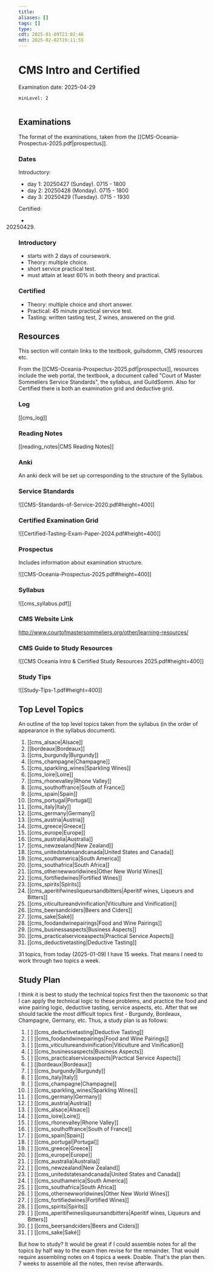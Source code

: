 ```yaml
---
title: 
aliases: []
tags: []
type:
cdt: 2025-01-09T23:02:46
mdt: 2025-02-02T19:11:55
---
```


# CMS Intro and Certified

Examination date: 2025-04-29

```toc
minLevel: 2
```

```dataview

```

## Examinations

The format of the examinations, taken from the [[CMS-Oceania-Prospectus-2025.pdf|prospectus]].

### Dates

Introductory:

- day 1: 20250427 (Sunday). 0715 - 1800
- day 2: 20250428 (Monday). 0715 - 1800
- day 3: 20250429 (Tuesday). 0715 - 1930

Certified:

- 20250429.

### Introductory

- starts with 2 days of coursework.
- Theory: multiple choice.
- short service practical test.
- must attain at least 60% in both theory and practical.

### Certified

- Theory: multiple choice and short answer.
- Practical: 45 minute practical service test.
- Tasting: written tasting test, 2 wines, answered on the grid.

## Resources

This section will contain links to the textbook, guilsdomm, CMS resources etc.

From the [[CMS-Oceania-Prospectus-2025.pdf|prospectus]], resources include the web portal, the textbook, a document called "Court of Master Sommeliers Service Standards", the syllabus, and GuildSomm. Also for Certified there is both an examination grid and deductive grid.

### Log

[[cms_log]]

### Reading Notes

[[reading_notes|CMS Reading Notes]]

### Anki

An anki deck will be set up corresponding to the structure of the Syllabus.

### Service Standards

![[CMS-Standards-of-Service-2020.pdf#height=400]]

### Certified Examination Grid

![[Certified-Tasting-Exam-Paper-2024.pdf#height=400]]

### Prospectus

Includes information about examination structure.

![[CMS-Oceania-Prospectus-2025.pdf#height=400]]

### Syllabus

![[cms_syllabus.pdf]]

### CMS Website Link

<http://www.courtofmastersommeliers.org/other/learning-resources/>

### CMS Guide to Study Resources

![[CMS Oceania Intro & Certified Study Resources 2025.pdf#height=400]]

### Study Tips

![[Study-Tips-1.pdf#height=400]]

## Top Level Topics

An outline of the top level topics taken from the syllabus (in the order of appearance in the syllabus document).

1. [[cms_alsace|Alsace]]
2. [[bordeaux|Bordeaux]]
3. [[cms_burgundy|Burgundy]]
4. [[cms_champagne|Champagne]]
5. [[cms_sparkling_wines|Sparkling Wines]]
6. [[cms_loire|Loire]]
7. [[cms_rhonevalley|Rhone Valley]]
8. [[cms_southoffrance|South of France]]
9. [[cms_spain|Spain]]
10. [[cms_portugal|Portugal]]
11. [[cms_italy|Italy]]
12. [[cms_germany|Germany]]
13. [[cms_austria|Austria]]
14. [[cms_greece|Greece]]
15. [[cms_europe|Europe]]
16. [[cms_australia|Australia]]
17. [[cms_newzealand|New Zealand]]
18. [[cms_unitedstatesandcanada|United States and Canada]]
19. [[cms_southamerica|South America]]
20. [[cms_southafrica|South Africa]]
21. [[cms_othernewworldwines|Other New World Wines]]
22. [[cms_fortifiedwines|Fortified Wines]]
23. [[cms_spirits|Spirits]]
24. [[cms_aperitifwinesliqueursandbitters|Aperitif wines, Liqueurs and Bitters]]
25. [[cms_viticultureandvinification|Viticulture and Vinification]]
26. [[cms_beersandciders|Beers and Ciders]]
27. [[cms_sake|Saké]]
28. [[cms_foodandwinepairings|Food and Wine Pairings]]
29. [[cms_businessaspects|Business Aspects]]
30. [[cms_practicalserviceaspects|Practical Service Aspects]]
31. [[cms_deductivetasting|Deductive Tasting]]

31 topics, from today (2025-01-09) I have 15 weeks. That means I need to work through two topics a week.

## Study Plan

I think it is best to study the technical topics first then the taxonomic so that I can apply the technical logic to these problems, and practice the food and wine pairing logic, deductive tasting, service aspects, etc. After that we should tackle the most difficult topics first - Burgundy, Bordeaux, Champagne, Germany, etc. Thus, a study plan is as follows:

1. [ ] [[cms_deductivetasting|Deductive Tasting]]
2. [ ] [[cms_foodandwinepairings|Food and Wine Pairings]]
3. [ ] [[cms_viticultureandvinification|Viticulture and Vinification]]
4. [ ] [[cms_businessaspects|Business Aspects]]
5. [ ] [[cms_practicalserviceaspects|Practical Service Aspects]]
6. [ ] [[bordeaux|Bordeaux]]
7. [ ] [[cms_burgundy|Burgundy]]
8. [ ] [[cms_italy|Italy]]
9. [ ] [[cms_champagne|Champagne]]
10. [ ] [[cms_sparkling_wines|Sparkling Wines]]
11. [ ] [[cms_germany|Germany]]
12. [ ] [[cms_austria|Austria]]
13. [ ] [[cms_alsace|Alsace]]
14. [ ] [[cms_loire|Loire]]
15. [ ] [[cms_rhonevalley|Rhone Valley]]
16. [ ] [[cms_southoffrance|South of France]]
17. [ ] [[cms_spain|Spain]]
18. [ ] [[cms_portugal|Portugal]]
19. [ ] [[cms_greece|Greece]]
20. [ ] [[cms_europe|Europe]]
21. [ ] [[cms_australia|Australia]]
22. [ ] [[cms_newzealand|New Zealand]]
23. [ ] [[cms_unitedstatesandcanada|United States and Canada]]
24. [ ] [[cms_southamerica|South America]]
25. [ ] [[cms_southafrica|South Africa]]
26. [ ] [[cms_othernewworldwines|Other New World Wines]]
27. [ ] [[cms_fortifiedwines|Fortified Wines]]
28. [ ] [[cms_spirits|Spirits]]
29. [ ] [[cms_aperitifwinesliqueursandbitters|Aperitif wines, Liqueurs and Bitters]]
30. [ ] [[cms_beersandciders|Beers and Ciders]]
31. [ ] [[cms_sake|Saké]]

But how to study? It would be great if I could assemble notes for all the topics by half way to the exam then revise for the remainder. That would require assembling notes on 4 topics a week. Doable. That's the plan then. 7 weeks to assemble all the notes, then revise afterwards.
